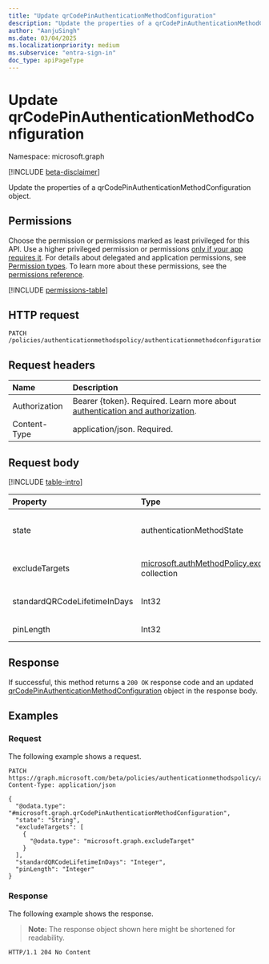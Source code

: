 ```yaml
---
title: "Update qrCodePinAuthenticationMethodConfiguration"
description: "Update the properties of a qrCodePinAuthenticationMethodConfiguration object."
author: "AanjuSingh"
ms.date: 03/04/2025
ms.localizationpriority: medium
ms.subservice: "entra-sign-in"
doc_type: apiPageType
---
```


# Update qrCodePinAuthenticationMethodConfiguration

Namespace: microsoft.graph

[!INCLUDE [beta-disclaimer](../../includes/beta-disclaimer.md)]

Update the properties of a qrCodePinAuthenticationMethodConfiguration object.

## Permissions

Choose the permission or permissions marked as least privileged for this API. Use a higher privileged permission or permissions [only if your app requires it](/graph/permissions-overview#best-practices-for-using-microsoft-graph-permissions). For details about delegated and application permissions, see [Permission types](/graph/permissions-overview#permission-types). To learn more about these permissions, see the [permissions reference](/graph/permissions-reference).

<!-- {
  "blockType": "permissions",
  "name": "qrcodepinauthenticationmethodconfiguration-update-permissions"
}
-->
[!INCLUDE [permissions-table](../includes/permissions/qrcodepinauthenticationmethodconfiguration-update-permissions.md)]

## HTTP request

<!-- {
  "blockType": "ignored"
}
-->
``` http
PATCH /policies/authenticationmethodspolicy/authenticationmethodconfigurations/qrcodepin
```

## Request headers

|Name|Description|
|:---|:---|
|Authorization|Bearer {token}. Required. Learn more about [authentication and authorization](/graph/auth/auth-concepts).|
|Content-Type|application/json. Required.|

## Request body

[!INCLUDE [table-intro](../../includes/update-property-table-intro.md)]


|Property|Type|Description|
|:---|:---|:---|
|state|authenticationMethodState| QR code state in Entra Authentication Method Policy. Inherited from [microsoft.authMethodPolicy.authenticationMethodConfiguration](../resources/authenticationmethodconfiguration.md). The possible values are: `enabled`, `disabled`.|
|excludeTargets|[microsoft.authMethodPolicy.excludeTarget](../resources/excludetarget.md) collection|Excluded user or groups in QR code Entra Authentication Method Policy. Inherited from [microsoft.authMethodPolicy.authenticationMethodConfiguration](../resources/authenticationmethodconfiguration.md).|
|standardQRCodeLifetimeInDays|Int32|Configured lifetime of standard QR code for all the QR code enabled users. Default is 365 days and maximum allowed lifetime is 395 days.|
|pinLength|Int32|Default and minimum length is 8 digit. Max. allowed is upto 20 digits.|

## Response

If successful, this method returns a `200 OK` response code and an updated [qrCodePinAuthenticationMethodConfiguration](../resources/qrcodepinauthenticationmethodconfiguration.md) object in the response body.

## Examples

### Request

The following example shows a request.
<!-- {
  "blockType": "request",
  "name": "update_qrcodepinauthenticationmethodconfiguration"
}
-->
``` http
PATCH https://graph.microsoft.com/beta/policies/authenticationmethodspolicy/authenticationmethodconfigurations/qrcodepin
Content-Type: application/json

{
  "@odata.type": "#microsoft.graph.qrCodePinAuthenticationMethodConfiguration",
  "state": "String",
  "excludeTargets": [
    {
      "@odata.type": "microsoft.graph.excludeTarget"
    }
  ],
  "standardQRCodeLifetimeInDays": "Integer",
  "pinLength": "Integer"
}
```


### Response

The following example shows the response.
>**Note:** The response object shown here might be shortened for readability.
<!-- {
  "blockType": "response",
  "truncated": true
}
-->
``` http
HTTP/1.1 204 No Content
```
